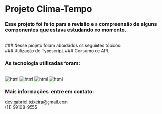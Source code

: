 # Projeto Clima-Tempo

### Esse projeto foi feito para a revisão e a compreensão de alguns componentes que estava estudando no momento. 
<br/>
### Nesse projeto foram abordados os seguintes tópicos:
<br/>
### Utilização de Typescript.
### Consumo de API.
<br/>

### As tecnologia utilizadas foram:
<div style="display: inline-block"><br/>
    <img aling="center" alt="html" src="https://img.shields.io/badge/HTML5-E34F26?style=for-the-badge&logo=html5&logoColor=white">
    <img aling="center" alt="html" src="https://img.shields.io/badge/CSS-239120?&style=for-the-badge&logo=css3&logoColor=white">
    <img aling="center" alt="html" src="https://img.shields.io/badge/JavaScript-F7DF1E?style=for-the-badge&logo=javascript&logoColor=white">
    <img aling="center" alt="html" src="https://img.shields.io/badge/TypeScript-235284?style=for-the-badge&logo=typescript&logoColor=white">
</div>

### Mais informações, entre em contato:
dev.gabriel.teixeira@gmail.com  
(11) 99108-9555
